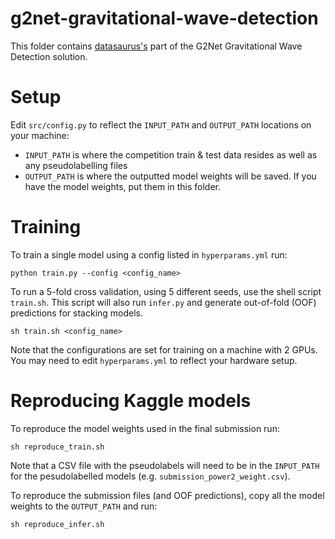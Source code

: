 # g2net-gravitational-wave-detection

This folder contains [datasaurus's](https://www.kaggle.com/anjum48) part of the G2Net Gravitational Wave Detection solution.
# Setup
Edit `src/config.py` to reflect the `INPUT_PATH` and `OUTPUT_PATH` locations on your machine:
* `INPUT_PATH` is where the competition train & test data resides as well as any pseudolabelling files
* `OUTPUT_PATH` is where the outputted model weights will be saved. If you have the model weights, put them in this folder.

# Training
To train a single model using a config listed in `hyperparams.yml` run:
```
python train.py --config <config_name>
```
To run a 5-fold cross validation, using 5 different seeds, use the shell script `train.sh`. This script will also run `infer.py` and 
generate out-of-fold (OOF) predictions for stacking models.
```
sh train.sh <config_name>
```
Note that the configurations are set for training on a machine with 2 GPUs. You may need to edit `hyperparams.yml` to reflect your hardware setup.

# Reproducing Kaggle models
To reproduce the model weights used in the final submission run:
```
sh reproduce_train.sh 
```
Note that a CSV file with the pseudolabels will need to be in the `INPUT_PATH` for the pesudolabelled models (e.g. `submission_power2_weight.csv`).

To reproduce the submission files (and OOF predictions), copy all the model weights to the `OUTPUT_PATH` and run:
```
sh reproduce_infer.sh 
```